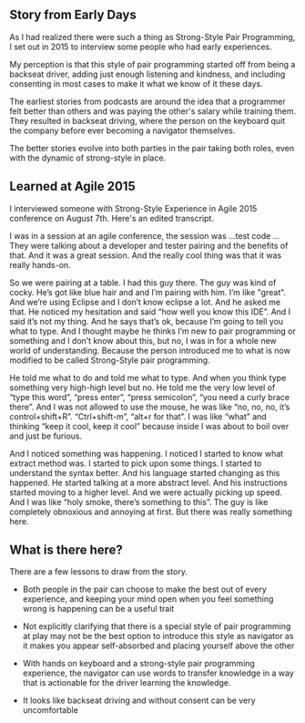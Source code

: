 ## Story from Early Days

As I had realized there were such a thing as Strong-Style Pair Programming, I set out in 2015 to interview some people who had early experiences.

My perception is that this style of pair programming started off from being a backseat driver, adding just enough listening and kindness, and including consenting in most cases to make it what we know of it these days.

The earliest stories from podcasts are around the idea that a programmer felt better than others and was paying the other's salary while training them. They resulted in backseat driving, where the person on the keyboard quit the company before ever becoming a navigator themselves.

The better stories evolve into both parties in the pair taking both roles, even with the dynamic of strong-style in place.

## Learned at Agile 2015

I interviewed someone with Strong-Style Experience in Agile 2015 conference on August 7th. Here's an edited transcript.

I was in a session at an agile conference, the session was …test code … They were talking about a developer and tester pairing and the benefits of that. And it was a great session. And the really cool thing was that it was really hands-on.

So we were pairing at a table. I had this guy there. The guy was kind of cocky. He’s got like blue hair and and I’m pairing with him. I’m like "great". And we’re using Eclipse and I don’t know eclipse a lot. And he asked me that. He noticed my hesitation and said “how well you know this IDE”. And I said it’s not my thing. And he says that’s ok, because I’m going to tell you what to type. And I thought maybe he thinks I’m new to pair programming or something and I don’t know about this, but no, I was in for a whole new world of understanding. Because the person introduced me to what is now modified to be called Strong-Style pair programming.

He told me what to do and told me what to type. And when you think type something very high-high level but no. He told me the very low level of “type this word”, “press enter”, “press semicolon”, “you need a curly brace there”. And I was not allowed to use the mouse, he was like “no, no, no, it’s control+shift+R”. “Ctrl+shift-m”, “alt+r for that”. I was like “what” and thinking “keep it cool, keep it cool” because inside I was about to boil over and just be furious.

And I noticed something was happening. I noticed I started to know what extract method was. I started to pick upon some things. I started to understand the syntax better. And his language started changing as this happened. He started talking at a more abstract level. And his instructions started moving to a higher level. And we were actually picking up speed. And I was like “holy smoke, there’s something to this”. The guy is like completely obnoxious and annoying at first. But there was really something here.

## What is there here?

There are a few lessons to draw from the story.

   * Both people in the pair can choose to make the best out of every experience, and keeping your mind open when you feel something wrong is happening can be a useful trait

   * Not explicitly clarifying that there is a special style of pair programming at play may not be the best option to introduce this style as navigator as it makes you appear self-absorbed and placing yourself above the other

   * With hands on keyboard and a strong-style pair programming experience, the navigator can use words to transfer knowledge in a way that is actionable for the driver learning the knowledge.

   * It looks like backseat driving and without consent can be very uncomfortable
